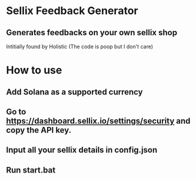 # Sellix Feedback Generator
## Generates feedbacks on your own sellix shop
Intitially found by Holistic (The code is poop but I don't care)

# How to use
## Add Solana as a supported currency
## Go to https://dashboard.sellix.io/settings/security and copy the API key.
## Input all your sellix details in config.json
## Run start.bat
